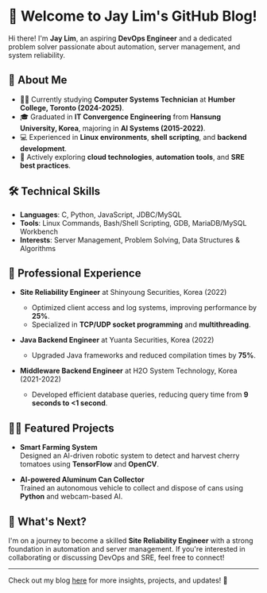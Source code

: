 # 🌟 Welcome to Jay Lim's GitHub Blog!

Hi there! I'm **Jay Lim**, an aspiring **DevOps Engineer** and a dedicated problem solver passionate about automation, server management, and system reliability.

## 👋 About Me

- 🧑‍🎓 Currently studying **Computer Systems Technician** at **Humber College, Toronto (2024-2025)**.  
- 🎓 Graduated in **IT Convergence Engineering** from **Hansung University, Korea**, majoring in **AI Systems (2015-2022)**.  
- 💻 Experienced in **Linux environments**, **shell scripting**, and **backend development**.  
- 🌱 Actively exploring **cloud technologies**, **automation tools**, and **SRE best practices**.

## 🛠 Technical Skills

- **Languages**: C, Python, JavaScript, JDBC/MySQL  
- **Tools**: Linux Commands, Bash/Shell Scripting, GDB, MariaDB/MySQL Workbench  
- **Interests**: Server Management, Problem Solving, Data Structures & Algorithms  

## 💼 Professional Experience

- **Site Reliability Engineer** at Shinyoung Securities, Korea (2022)  
  - Optimized client access and log systems, improving performance by **25%**.  
  - Specialized in **TCP/UDP socket programming** and **multithreading**.

- **Java Backend Engineer** at Yuanta Securities, Korea (2022)  
  - Upgraded Java frameworks and reduced compilation times by **75%**.  

- **Middleware Backend Engineer** at H2O System Technology, Korea (2021-2022)  
  - Developed efficient database queries, reducing query time from **9 seconds to <1 second**.

## 🧑‍💻 Featured Projects

- **Smart Farming System**  
  Designed an AI-driven robotic system to detect and harvest cherry tomatoes using **TensorFlow** and **OpenCV**.  

- **AI-powered Aluminum Can Collector**  
  Trained an autonomous vehicle to collect and dispose of cans using **Python** and webcam-based AI.

## 🚀 What's Next?

I'm on a journey to become a skilled **Site Reliability Engineer** with a strong foundation in automation and server management. If you're interested in collaborating or discussing DevOps and SRE, feel free to connect!

---

Check out my blog [here](https://limjunbeom.github.io/jayb.github.io/about/) for more insights, projects, and updates! 🌟
